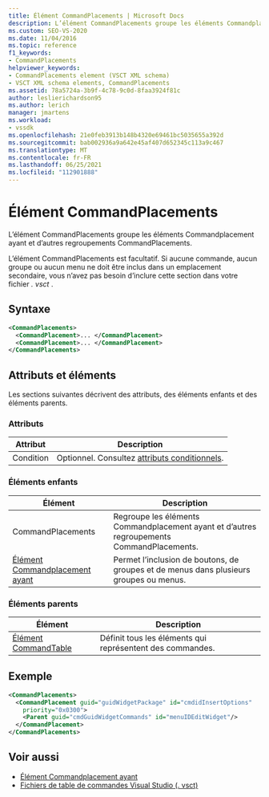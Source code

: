 ```yaml
---
title: Élément CommandPlacements | Microsoft Docs
description: L’élément CommandPlacements groupe les éléments Commandplacement ayant et d’autres regroupements CommandPlacements. L’élément CommandPlacements est facultatif.
ms.custom: SEO-VS-2020
ms.date: 11/04/2016
ms.topic: reference
f1_keywords:
- CommandPlacements
helpviewer_keywords:
- CommandPlacements element (VSCT XML schema)
- VSCT XML schema elements, CommandPlacements
ms.assetid: 78a5724a-3b9f-4c78-9c0d-8faa3924f81c
author: leslierichardson95
ms.author: lerich
manager: jmartens
ms.workload:
- vssdk
ms.openlocfilehash: 21e0feb3913b148b4320e69461bc5035655a392d
ms.sourcegitcommit: bab002936a9a642e45af407d652345c113a9c467
ms.translationtype: MT
ms.contentlocale: fr-FR
ms.lasthandoff: 06/25/2021
ms.locfileid: "112901888"
---
```

# <a name="commandplacements-element"></a>Élément CommandPlacements
L’élément CommandPlacements groupe les éléments Commandplacement ayant et d’autres regroupements CommandPlacements.

 L’élément CommandPlacements est facultatif. Si aucune commande, aucun groupe ou aucun menu ne doit être inclus dans un emplacement secondaire, vous n’avez pas besoin d’inclure cette section dans votre fichier *. vsct* .

## <a name="syntax"></a>Syntaxe

```xml
<CommandPlacements>
  <CommandPlacement>... </CommandPlacement>
  <CommandPlacement>... </CommandPlacement>
</CommandPlacements>
```

## <a name="attributes-and-elements"></a>Attributs et éléments
 Les sections suivantes décrivent des attributs, des éléments enfants et des éléments parents.

### <a name="attributes"></a>Attributs

|Attribut|Description|
|---------------|-----------------|
|Condition|Optionnel. Consultez [attributs conditionnels](../extensibility/vsct-xml-schema-conditional-attributes.md).|

### <a name="child-elements"></a>Éléments enfants

|Élément|Description|
|-------------|-----------------|
|CommandPlacements|Regroupe les éléments Commandplacement ayant et d’autres regroupements CommandPlacements.|
|[Élément Commandplacement ayant](../extensibility/commandplacement-element.md)|Permet l’inclusion de boutons, de groupes et de menus dans plusieurs groupes ou menus.|

### <a name="parent-elements"></a>Éléments parents

|Élément|Description|
|-------------|-----------------|
|[Élément CommandTable](../extensibility/commandtable-element.md)|Définit tous les éléments qui représentent des commandes.|

## <a name="example"></a>Exemple

```xml
<CommandPlacements>
  <CommandPlacement guid="guidWidgetPackage" id="cmdidInsertOptions"
    priority="0x0300">
    <Parent guid="cmdGuidWidgetCommands" id="menuIDEditWidget"/>
  </CommandPlacement>
</CommandPlacements>
```

## <a name="see-also"></a>Voir aussi
- [Élément Commandplacement ayant](../extensibility/commandplacement-element.md)
- [Fichiers de table de commandes Visual Studio (. vsct)](../extensibility/internals/visual-studio-command-table-dot-vsct-files.md)
